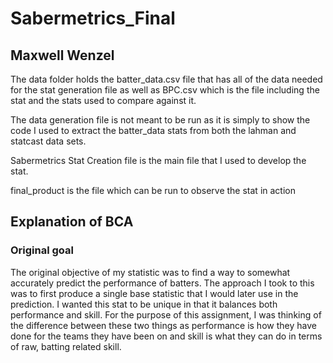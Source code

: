 # Sabermetrics_Final
## Maxwell Wenzel

The data folder holds the batter_data.csv file that has all of the data needed for the stat generation file as well as BPC.csv which is the file including the stat and the stats used to compare against it.

The data generation file is not meant to be run as it is simply to show the code I used to extract the batter_data stats from both the lahman and statcast data sets.

Sabermetrics Stat Creation file is the main file that I used to develop the stat.

final_product is the file which can be run to observe the stat in action 


## Explanation of BCA

### Original goal
The original objective of my statistic was to find a way to somewhat accurately predict the performance of batters. The approach I took to this was to first produce a single base statistic that I would later use in the prediction. I wanted this stat to be unique in that it balances both performance and skill. For the purpose of this assignment, I was thinking of the difference between these two things as performance is how they have done for the teams they have been on and skill is what they can do in terms of raw, batting related skill.
